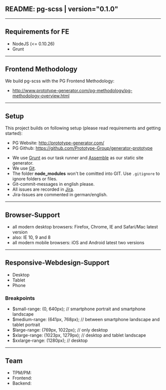 ## README: pg-scss | version="0.1.0"

---------------------------------------------------
## Requirements for FE

* NodeJS (<= 0.10.26)
* Grunt

---------------------------------------------------
## Frontend Methodology

We build pg-scss with the PG Frontend Methodology: 
* http://www.prototype-generator.com/pg-methodology/pg-methodology-overview.html

---------------------------------------------------
## Setup

This project builds on following setup (please read requirements and getting started):

* PG Website: http://prototype-generator.com/
* PG Github: https://github.com/Prototype-Group/generator-prototype

- We use [Grunt](http://gruntjs.com/) as our task runner and [Assemble](http://assemble.io/) as our static site generator.
- We use [Git](#).
- The folder __node_modules__ won't be comitted into GIT. Use ```.gitignore``` to ignore folders or files.
- Git-commit-messages in english please.
- All issues are recorded in [Jira](#).
- Jira-Issues are commented in german/english.

---------------------------------------------------
## Browser-Support

- all modern desktop browsers: Firefox, Chrome, IE and Safari/Mac latest version
- also: IE 10, 9 and 8
- all modern mobile browsers: iOS and Android latest two versions

---------------------------------------------------
## Responsive-Webdesign-Support

- Desktop
- Tablet
- Phone

### Breakpoints
- $small-range: (0, 640px); // smartphone portrait and smartphone landscape
- $medium-range: (641px, 768px); // between smartphone landscape and tablet portrait
- $large-range: (769px, 1022px); // only desktop
- $xlarge-range: (1023px, 1279px); // desktop and tablet landscape
- $xxlarge-range: (1280px); // desktop

---------------------------------------------------
## Team

- TPM/PM:
- Frontend:
- Backend: